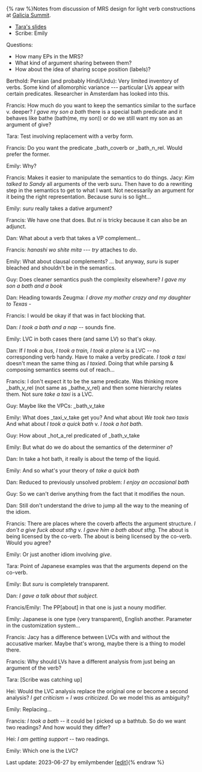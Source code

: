 {% raw %}Notes from discussion of MRS design for light verb constructions at [Galicia Summit](https://delph-in.github.io/docs/summits/GaliciaSchedule).

* [Tara's slides](https://github.com/delph-in/docs/blob/main/summits/2023/lvc-mrs-design-2023.pdf)
* Scribe: Emily

Questions:

* How many EPs in the MRS?
* What kind of argument sharing between them?
* How about the idea of sharing scope position (labels)?

Berthold: Persian (and probably Hindi/Urdu): Very limited inventory of verbs. Some kind of allomorphic variance --- particular LVs appear with certain predicates. Researcher in Amsterdam has looked into this.

Francis:
How much do you want to keep the semantics similar to the surface v. deeper?
*I gave my son a bath*
there is a special bath predicate and it behaves like bathe (bath(me, my son)) or do we still want my son as an argument of give?

Tara:
Test involving replacement with a verby form.

Francis:
Do you want the predicate _bath_coverb or _bath_n_rel. Would prefer the former.

Emily:
Why?

Francis:
Makes it easier to manipulate the semantics to do things. Jacy: *Kim talked to Sandy* all arguments of the verb suru. Then have to do a rewriting step in the semantics to get to what I want. Not necessarily an argument for it being the right representation. Because suru is so light...

Emily:
*suru* really takes a dative argument?

Francis:
We have one that does. But *ni* is tricky because it can also be an adjunct.

Dan:
What about a verb that takes a VP complement...

Francis:
*hanashi wo shite mita* --- *try* attaches to *do*.

Emily:
What about clausal complements? ... but anyway, *suru* is super bleached and shouldn't be in the semantics.

Guy:
Does cleaner semantics push the complexity elsewhere?
*I gave my son a bath and a book*

Dan:
Heading towards Zeugma:
*I drove my mother crazy and my daughter to Texas* -

Francis:
I would be okay if that was in fact blocking that.

Dan:
*I took a bath and a nap* -- sounds fine.

Emily:
LVC in both cases there (and same LV) so that's okay.

Dan:
If *I took a bus, I took a train, I took a plane* is a LVC -- no corresponding verb handy. Have to make a verby predicate. *I took a taxi* doesn't mean the same thing as *I taxied*. Doing that while parsing & composing semantics seems out of reach...

Francis:
I don't expect it to be the same predicate. Was thinking more _bath_v_rel (not same as _bathe_v_rel) and then some hierarchy relates them. Not sure *take a taxi* is a LVC.

Guy:
Maybe like the VPCs: _bath_v_take

Emily:
What does _taxi_v_take get you? And what about *We took two taxis* And what about *I took a quick bath* v. *I took a hot bath*.

Guy:
How about _hot_a_rel predicated of _bath_v_take

Emily:
But what do we do about the semantics of the determiner *a*?

Dan:
In take a hot bath, it really is about the temp of the liquid.

Emily:
And so what's your theory of *take a quick bath*

Dan:
Reduced to previously unsolved problem: *I enjoy an occasional bath*

Guy:
So we can't derive anything from the fact that it modifies the noun.

Dan:
Still don't understand the drive to jump all the way to the meaning of the idiom.

Francis:
There are places where the coverb affects the argument structure. *I don't a give fuck about sthg* v. *I gave him a bath about sthg*. The about is being licensed by the co-verb. The about is being licensed by the co-verb. Would you agree?

Emily:
Or just another idiom involving *give*.

Tara:
Point of Japanese examples was that the arguments depend on the co-verb.

Emily:
But *suru* is completely transparent.

Dan:
*I gave a talk about that subject.*

Francis/Emily:
The PP[about] in that one is just a nouny modifier.

Emily:
Japanese is one type (very transparent), English another. Parameter in the customization system...

Francis:
Jacy has a difference between LVCs with and without the accusative marker. Maybe that's wrong, maybe there is a thing to model there.

Francis:
Why should LVs have a different analysis from just being an argument of the verb?

Tara:
[Scribe was catching up]

Hei:
Would the LVC analysis replace the original one or become a second analysis? *I get criticism* = *I was criticized*. Do we model this as ambiguity?

Emily:
Replacing...

Francis:
*I took a bath* -- it could be I picked up a bathtub. So do we want two readings? And how would they differ?

Hei:
*I am getting support* -- two readings.

Emily:
Which one is the LVC?


Last update: 2023-06-27 by emilymbender [[edit](https://github.com/delph-in/docs/wiki/GaliciaMrsLvc/_edit)]{% endraw %}